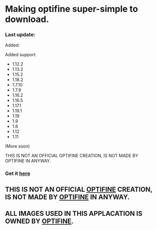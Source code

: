 # Making optifine super-simple to download.
### Last update:
Added:

Added support:
- 1.12.2
- 1.13.2
- 1.15.2
- 1.18.2
- 1.7.10
- 1.7.9
- 1.16.2
- 1.16.5
- 1.17.1
- 1.19.1
- 1.19
- 1.9
- 1.8
- 1.12
- 1.11

(More soon)

THIS IS NOT AN OFFICIAL OPTIFINE CREATION, IS NOT MADE BY OPTIFINE IN ANYWAY.

### Get it [here](https://github.com/Bossgamerteam/optifine-installer/releases)
## **THIS IS NOT AN OFFICIAL [OPTIFINE](https://optifine.net) CREATION, IS NOT MADE BY [OPTIFINE](https://optifine.net) IN ANYWAY.**
## **ALL IMAGES USED IN THIS APPLACATION IS OWNED BY [OPTIFINE](https://optifine.net).**
